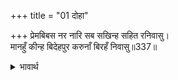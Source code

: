 +++
title = "01 दोहा"

+++
प्रेमबिबस नर नारि सब सखिन्ह सहित रनिवासु।  
मानहुँ कीन्ह बिदेहपुर करुनाँ बिरहँ निवासु॥337॥  

<details><summary>भावार्थ</summary>

सब स्त्री-पुरुष और सखियों सहित सारा रनिवास प्रेम के विशेष वश हो रहा है। (ऐसा लगता है) मानो जनकपुर में करुणा और विरह ने डेरा डाल दिया है॥337॥  
</details>



